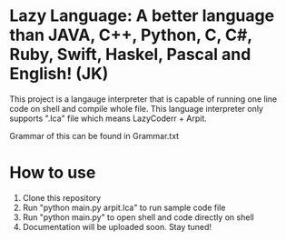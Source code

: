 # Lazy Language: A better language than JAVA, C++, Python, C, C#, Ruby, Swift, Haskel, Pascal and English! (JK)

This project is a langauge interpreter that is capable of running one line code on shell and compile whole file.
This language interpreter only supports ".lca" file which means LazyCoderr + Arpit.

Grammar of this can be found in Grammar.txt

# How to use

1. Clone this repository
2. Run "python main.py arpit.lca" to run sample code file
3. Run "python main.py" to open shell and code directly on shell
4. Documentation will be uploaded soon. Stay tuned!
